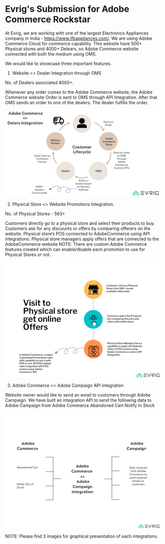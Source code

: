 # Evrig's Submission for Adobe Commerce Rockstar

At Evrig, we are working with one of the largest Electronics Appliances company in India - https://www.ifbappliances.com/. We are using Adobe Commerce Cloud for commerce capability. This website have 500+ Physical stores and 4000+ Delears, so Adobe Commerce website connected with both the medium using OMS.

We would like to showcase three important features.

1. Website <> Dealer Integration through OMS

No. of Dealers associated 4000+.

Whenever any order comes to the Adobe Commerce website, the Adobe Commerce website Order is sent to OMS through API Integration. After that OMS sends an order to one of the dealers. The dealer fulfills the order.

![alt text](https://github.com/vijay-evrig/Adobe-Commerce-Rockstar-Evrig/blob/main/AdobeCommerce%20%3C%3E%204000%20Vendors%20Integration.png?raw=true)


2. Physical Store <> Website Promotions Integration.

No. of Physical Stores - 563+

Customers directly go to a physical store and select their products to buy. Customers ask for any discounts or offers by comparing offerers on the website. Physical store’s POS connected to AdobeCommerce using API integrations. Physical store managers apply offers that are connected to the AdobeCommerce website
NOTE: There are custom Adobe Commerce features created which can enable/disable each promotion to use for Physical Stores or not.

![alt text](https://github.com/vijay-evrig/Adobe-Commerce-Rockstar-Evrig/blob/main/Visit%20Physical%20Store%20get%20Online%20Offers.png?raw=true)


3. Adobe Commerce <> Adobe Campaign API Integration

Website owner would like to send an email to customers through Adobe Campaign.
We have built an integration API to send the following data to Adobe Campaign from Adobe Commerce
Abandoned Cart
Notify In Stock

![alt text](https://github.com/vijay-evrig/Adobe-Commerce-Rockstar-Evrig/blob/main/Adobe%20Commerce%20%3C%3E%20Adobe%20Campaign%20Integration.png?raw=true)


NOTE: Please find 3 images for graphical presentation of each integrations.
